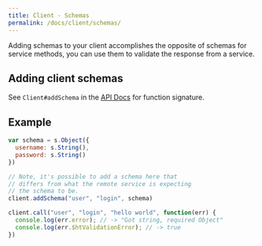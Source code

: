 ```yaml
---
title: Client - Schemas
permalink: /docs/client/schemas/
---
```


Adding schemas to your client accomplishes the opposite of schemas for service methods, you can use them to validate the response from a service.

## Adding client schemas

See `Client#addSchema` in the [API Docs](/docs/client/api/) for function signature.

## Example

```js
var schema = s.Object({
  username: s.String(),
  password: s.String()
})

// Note, it's possible to add a schema here that
// differs from what the remote service is expecting
// the schema to be.
client.addSchema("user", "login", schema)

client.call("user", "login", "hello world", function(err) {
  console.log(err.error); // -> "Got string, required Object"
  console.log(err.$htValidationError); // -> true
})
```
